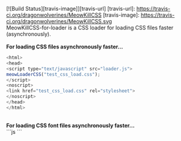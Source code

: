 [![Build Status][travis-image]][travis-url]
[travis-url]: https://travis-ci.org/dragonwolverines/MeowKillCSS
[travis-image]: https://travis-ci.org/dragonwolverines/MeowKillCSS.svg
<br>
MeowKillCSS-for-loader is a CSS loader for loading CSS files faster (asynchronously).
<br><br>
<b>For loading CSS files asynchronously faster...</b>
<br>
```js
<html>
<head>
<script type="text/javascript" src="loader.js">
meowLoaderCSS("test_css_load.css");
</script>
<noscript>
<link href="test_css_load.css" rel="stylesheet">
</noscript>
</head>
</html>
```
<br>
<b>For loading CSS font files asynchronously faster... </b>
<br>
```js
<html>
<head>
<script type="text/javascript" src="loader.js">
var meowFontFile = "test_css_LoadFontFile.css";
// loading font files
if(meowFontFile) {
meowLoaderCSS(meowFontFile);
}
</script>
</head>
</html>
```

